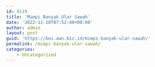 ```yaml
---
id: 8119
title: 'Mimpi Banyak Ular Sawah'
date: '2022-11-20T07:52:40+00:00'
author: admin
layout: post
guid: 'https://bos.awn.biz.id/mimpi-banyak-ular-sawah/'
permalink: /mimpi-banyak-ular-sawah/
categories:
    - Uncategorized
---
```


